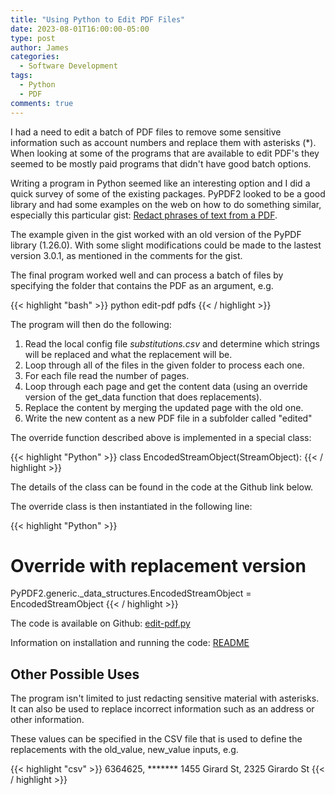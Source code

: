 ```yaml
---
title: "Using Python to Edit PDF Files"
date: 2023-08-01T16:00:00-05:00
type: post
author: James
categories:
  - Software Development
tags:
  - Python
  - PDF
comments: true
---
```


I had a need to edit a batch of PDF files to remove some sensitive information such as account numbers and replace them with asterisks (*). When looking at some of the programs that are available to edit PDF's they seemed to be mostly paid programs that didn't have good batch options.

Writing a program in Python seemed like an interesting option and I did a quick survey of some of the existing packages. PyPDF2 looked to be a good library and had some examples on the web on how to do something similar, especially this particular gist: [Redact phrases of text from a PDF](https://gist.github.com/rileypeterson/723a8650affec02098fd5146f47bf488).

The example given in the gist worked with an old version of the PyPDF library (1.26.0). With some slight modifications could be made to the lastest version 3.0.1, as mentioned in the comments for the gist.

The final program worked well and can process a batch of files by specifying the folder that contains the PDF as an argument, e.g.

{{< highlight "bash" >}}
python edit-pdf pdfs
{{< / highlight >}}

The program will then do the following:

1. Read the local config file *substitutions.csv* and determine which strings will be replaced and what the replacement will be.
2. Loop through all of the files in the given folder to process each one.
3. For each file read the number of pages.
4. Loop through each page and get the content data (using an override version of the get_data function that does replacements).
5. Replace the content by merging the updated page with the old one.
6. Write the new content as a new PDF file in a subfolder called "edited"

The override function described above is implemented in a special class:

{{< highlight "Python" >}}
class EncodedStreamObject(StreamObject):
{{< / highlight >}}

The details of the class can be found in the code at the Github link below.

The override class is then instantiated in the following line:

{{< highlight "Python" >}}
# Override with replacement version
PyPDF2.generic._data_structures.EncodedStreamObject = EncodedStreamObject
{{< / highlight >}}

The code is available on Github: [edit-pdf.py](https://github.com/turnkey-commerce/edit-pdf/blob/master/edit-pdf.py)

Information on installation and running the code: [README](https://github.com/turnkey-commerce/edit-pdf/blob/master/README.md)

## Other Possible Uses

The program isn't limited to just redacting sensitive material with asterisks. It can also be used to replace incorrect information such as an address or other information.

These values can be specified in the CSV file that is used to define the replacements with the old_value, new_value inputs, e.g.

{{< highlight "csv" >}}
6364625, *******
1455 Girard St, 2325 Girardo St
{{< / highlight >}}
